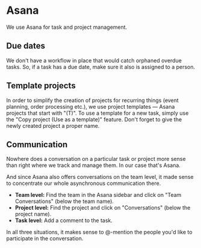 # Asana

We use Asana for task and project management.


## Due dates

We don't have a workflow in place that would catch orphaned overdue tasks. So, if a task has a due date, make sure it also is assigned to a person.


## Template projects

In order to simplify the creation of projects for recurring things (event planning, order processing etc.), we use project templates — Asana projects that start with "(T)". To use a template for a new task, simply use the "Copy project (Use as a template)" feature. Don't forget to give the newly created project a proper name.


## Communication

Nowhere does a conversation on a particular task or project more sense than right where we track and manage them. In our case that's Asana.

And since Asana also offers conversations on the team level, it made sense to concentrate our whole asynchronous communication there.

* **Team level:** Find the team in the Asana sidebar and click on "Team Conversations" (below the team name).
* **Project level:** Find the project and click on "Conversations" (below the project name). 
* **Task level:** Add a comment to the task.

In all three situations, it makes sense to @-mention the people you'd like to participate in the conversation.
